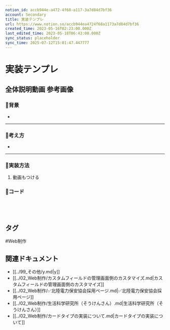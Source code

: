 ```yaml
---
notion_id: accb944e-a472-4f68-a117-3a7d84d7bf36
account: Secondary
title: 実装テンプレ
url: https://www.notion.so/accb944ea4724f68a1173a7d84d7bf36
created_time: 2023-05-16T02:23:00.000Z
last_edited_time: 2023-05-18T06:43:00.000Z
sync_status: placeholder
sync_time: 2025-07-12T15:01:47.447777
---
```

# 実装テンプレ

全体説明動画
参考画像
---
### 🔹背景
- 
---
### 🔹考え方
- 
---
### 🔹実装方法
1. 動画もつける
### 🔹コード
```php

```
```html

```
```css

```
```javascript

```

## タグ

#Web制作 

## 関連ドキュメント

- [[../99_その他/y.md|y]]
- [[../02_Web制作/カスタムフィールドの管理画面側のカスタマイズ.md|カスタムフィールドの管理画面側のカスタマイズ]]
- [[../02_Web制作/✅北陸電力保安協会採用ページ.md|✅北陸電力保安協会採用ページ]]
- [[../02_Web制作/生活科学研究所（そうけんさん）.md|生活科学研究所（そうけんさん）]]
- [[../02_Web制作/カードタイプの実装について.md|カードタイプの実装について]]

